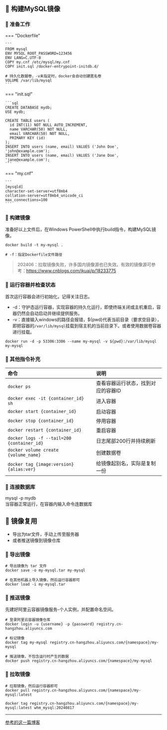 ## 📌 构建MySQL镜像

### 🚁 准备工作

=== "Dockerfile"

    ```
    FROM mysql
    ENV MYSQL_ROOT_PASSWORD=123456
    ENV LANG=C.UTF-8
    COPY my.cnf /etc/mysql/my.cnf
    COPY init.sql /docker-entrypoint-initdb.d/
    
    # 持久化数据卷，-v未指定时，docker会自动创建匿名卷
    VOLUME /var/lib/mysql
    ```

=== "init.sql"

    ```sql
    CREATE DATABASE mydb;
    USE mydb;
    
    CREATE TABLE users (
      id INT(11) NOT NULL AUTO_INCREMENT,
      name VARCHAR(50) NOT NULL,
      email VARCHAR(50) NOT NULL,
      PRIMARY KEY (id)
    );
    INSERT INTO users (name, email) VALUES ('John Doe', 'john@example.com');
    INSERT INTO users (name, email) VALUES ('Jane Doe', 'jane@example.com');
    ```

=== "my.cnf"

    ```
    [mysqld]
    character-set-server=utf8mb4
    collation-server=utf8mb4_unicode_ci
    max_connections=100    
    ```

### 🚁 构建镜像

准备好以上文件后，在Windows PowerShell中执行build指令，构建MySQL镜像。

```shell
docker build -t my-mysql .

# -f：指定Dockerfile文件路径
```

> 202406：拉取镜像失败，许多国内镜像源也已失效。有效的镜像源可参考：https://www.cnblogs.com/ikuai/p/18233775

### 🚁 运行容器并检查状态

首次运行容器会进行初始化，记得关注日志。

- -d：守护态运行容器，实现容器的持久化运行，即使终端关闭或主机重启，容器仍然会自动启动并继续提供服务。
- -v：直接输入windows的路径会报错，${pwd}代表当前目录（要求空目录），即把容器的`/var/lib/mysql`挂载到宿主机的当前目录下。或者使用数据卷容器进行挂载。

```shell
docker run -d -p 53306:3306 --name my-mysql -v ${pwd}:/var/lib/mysql my-mysql
```

### 🚁 其他指令补充

| 命令                                         | 说明                 |
|:-------------------------------------------|:-------------------|
| `docker ps`                                | 查看容器运行状态，找到对应的容器ID |
| `docker exec -it {container_id} sh`        | 进入容器               |
| `docker start {container_id}`              | 启动容器               |
| `docker stop {container_id}`               | 停用容器               |
| `docker restart {container_id}`            | 重启容器               |
| `docker logs -f --tail=200 {container_id}` | 日志尾部200行并持续刷新      |
| `docker volume create {volume_name}`       | 创建数据卷              |
| `docker tag {image:version} {alias:ver}`   | 给镜像起别名，实际是复制一份     |

### 🚁 连接数据库

mysql -p mydb  
当容器正常运行，在容器内输入命令连数据库

## 📌 镜像复用

- 导出为tar文件，手动上传至服务器
- 或者推送镜像到镜像仓库

### 🚁 导出镜像

```shell
# 导出镜像为 tar 文件
docker save -o my-mysql.tar my-mysql

# 在其他机器上导入镜像，然后运行容器即可
docker load -i my-mysql.tar
```

### 🚁 推送镜像

先建好阿里云容器镜像服务-个人实例，并配置命名空间。

```shell
# 登录阿里云容器镜像仓库
docker login -u {username} -p {password} registry.cn-hangzhou.aliyuncs.com

# 标记镜像
docker tag my-mysql registry.cn-hangzhou.aliyuncs.com/{namespace}/my-mysql

# 推送镜像，不包含运行时产生的数据
docker push registry.cn-hangzhou.aliyuncs.com/{namespace}/my-mysql
```

### 🚁 拉取镜像

```shell
# 拉取镜像，然后运行容器即可
docker pull registry.cn-hangzhou.aliyuncs.com/{namespace}/my-mysql:latest

docker tag registry.cn-hangzhou.aliyuncs.com/{namespace}/my-mysql:latest whm_mysql:20240817
```
---

[参考的这一篇博客](https://blog.csdn.net/Liu__sir__/article/details/130643737)